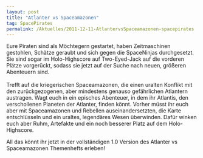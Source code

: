 ```yaml
---
layout: post
title: "Atlanter vs Spaceamazonen"
tag: SpacePirates
permalink: /Aktuelles/2011-12-11-AtlantervsSpaceamazonen-spacepirates
---
```


<p>Eure Piraten sind als Möchtegern gestartet, haben Zeitmaschinen gestohlen, Schätze geraubt und sich gegen die SpaceNinjas durchgesetzt. Sie sind sogar im Holo-Highscore auf Two-Eyed-Jack auf die vorderen Plätze vorgerückt, sodass sie jetzt auf der Suche nach neuen, größeren Abenteuern sind.<br/>
<br/>
Trefft auf die kriegerischen Spaceamazonen, die einen uralten Konflikt mit den zurückgezogenen, aber mindestens genauso gefährlichen Atlantern austragen. Wagt euch in ein episches Abenteuer, in dem ihr Atlantis, den verschollenen Planeten der Atlanter, finden könnt. Vorher müsst ihr euch aber mit Spaceamazonen und Rebellen auseinandersetzten, die Karte entschlüsseln und ein uraltes, legendäres Wesen überwinden. Dafür winken euch aber Ruhm, Artefakte und ein noch besserer Platz auf dem Holo-Highscore.</p>
All das könnt ihr jetzt in der vollständigen 1.0 Version des Atlanter vs Spaceamazonen Themenhefts erleben!



